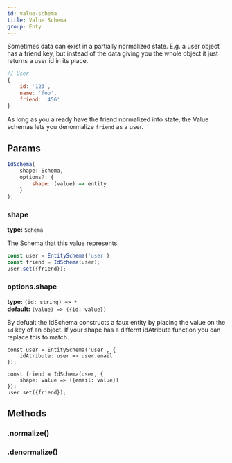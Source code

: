 ```yaml
---
id: value-schema
title: Value Schema
group: Enty
---
```


Sometimes data can exist in a partially normalized state. E.g. a user object has a friend key,
but instead of the data giving you the whole object it just returns a user id in its place.

```js
// User
{
    id: '123',
    name: 'foo',
    friend: '456'
}
```

As long as you already have the friend normalized into state, the Value schemas lets you 
denormalize `friend` as a user.


## Params
```js
IdSchema(
    shape: Schema,
    options?: {
        shape: (value) => entity
    }
);
```

### shape 
**type:** `Schema`  

The Schema that this value represents.

```js
const user = EntitySchema('user');
const friend = IdSchema(user);
user.set({friend});
```

### options.shape
**type:** `(id: string) => *`  
**default:** `(value) => ({id: value})`  

By defualt the IdSchema constructs a faux entity by placing the value on the `id` key of an 
object. If your shape has a differnt idAtribute function you can replace this to match.

```
const user = EntitySchema('user', {
    idAtribute: user => user.email
});

const friend = IdSchema(user, {
    shape: value => ({email: value})
});
user.set({friend});
```



## Methods

### .normalize()
<Normalize />

### .denormalize()
<Denormalize />
